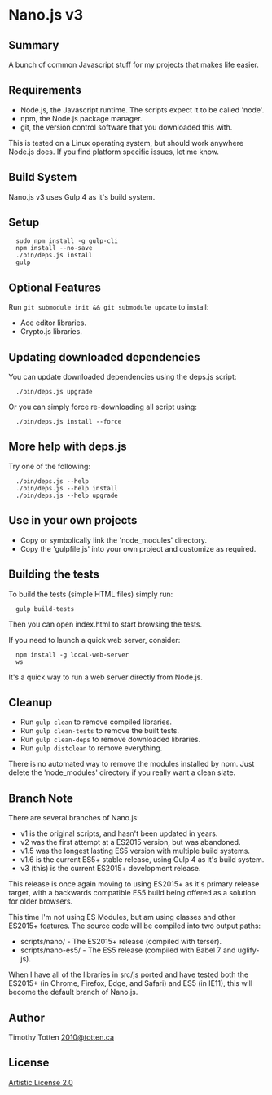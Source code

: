 # Nano.js v3

## Summary

A bunch of common Javascript stuff for my projects that makes life easier.

## Requirements

* Node.js, the Javascript runtime. The scripts expect it to be called 'node'.
* npm, the Node.js package manager.
* git, the version control software that you downloaded this with.

This is tested on a Linux operating system, but should work anywhere Node.js does. If you find platform specific issues, let me know.

## Build System

Nano.js v3 uses Gulp 4 as it's build system.

## Setup

```
  sudo npm install -g gulp-cli
  npm install --no-save
  ./bin/deps.js install
  gulp
```

## Optional Features

Run `git submodule init && git submodule update` to install:

* Ace editor libraries.
* Crypto.js libraries.

## Updating downloaded dependencies

You can update downloaded dependencies using the deps.js script:

```
  ./bin/deps.js upgrade
```

Or you can simply force re-downloading all script using:

```
  ./bin/deps.js install --force
```

## More help with deps.js

Try one of the following:

```
  ./bin/deps.js --help
  ./bin/deps.js --help install
  ./bin/deps.js --help upgrade
```

## Use in your own projects

* Copy or symbolically link the 'node_modules' directory.
* Copy the 'gulpfile.js' into your own project and customize as required.

## Building the tests

To build the tests (simple HTML files) simply run:

```
  gulp build-tests
```

Then you can open index.html to start browsing the tests.

If you need to launch a quick web server, consider:

```
  npm install -g local-web-server
  ws
```

It's a quick way to run a web server directly from Node.js.

## Cleanup

* Run `gulp clean` to remove compiled libraries.
* Run `gulp clean-tests` to remove the built tests.
* Run `gulp clean-deps` to remove downloaded libraries.
* Run `gulp distclean` to remove everything.

There is no automated way to remove the modules installed by npm.
Just delete the 'node_modules' directory if you really want a clean slate.

## Branch Note

There are several branches of Nano.js:

* v1 is the original scripts, and hasn't been updated in years.
* v2 was the first attempt at a ES2015 version, but was abandoned.
* v1.5 was the longest lasting ES5 version with multiple build systems.
* v1.6 is the current ES5+ stable release, using Gulp 4 as it's build system.
* v3 (this) is the current ES2015+ development release.

This release is once again moving to using ES2015+ as it's primary release
target, with a backwards compatible ES5 build being offered as a solution for
older browsers.

This time I'm not using ES Modules, but am using classes and other ES2015+
features. The source code will be compiled into two output paths:

* scripts/nano/ - The ES2015+ release (compiled with terser).
* scripts/nano-es5/ - The ES5 release (compiled with Babel 7 and uglify-js).

When I have all of the libraries in src/js ported and have tested both the
ES2015+ (in Chrome, Firefox, Edge, and Safari) and ES5 (in IE11), this will
become the default branch of Nano.js.

## Author

Timothy Totten <2010@totten.ca>

## License

[Artistic License 2.0](http://www.perlfoundation.org/artistic_license_2_0)

